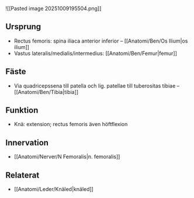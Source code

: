![[Pasted image 20251009195504.png]]
## Ursprung
- Rectus femoris: spina iliaca anterior inferior – [[Anatomi/Ben/Os Ilium|os ilium]]
- Vastus lateralis/medialis/intermedius: [[Anatomi/Ben/Femur|femur]]

## Fäste
- Via quadricepssena till patella och lig. patellae till tuberositas tibiae – [[Anatomi/Ben/Tibia|tibia]]

## Funktion
- Knä: extension; rectus femoris även höftflexion

## Innervation
- [[Anatomi/Nerver/N Femoralis|n. femoralis]]

## Relaterat
- [[Anatomi/Leder/Knäled|knäled]]
